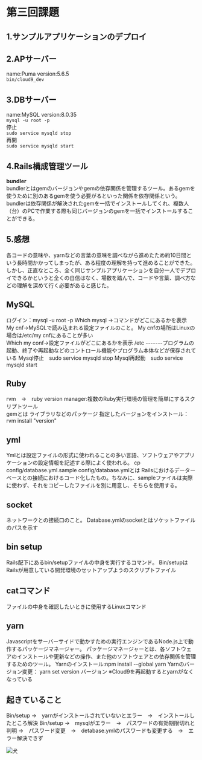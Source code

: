 
# 第三回課題
## 1.サンプルアプリケーションのデプロイ
## 2.APサーバー
name:Puma version:5.6.5  
```bin/cloud9_dev```
## 3.DBサーバー  
name:MySQL version:8.0.35  
```mysql -u root -p```  
停止  
```sudo service mysqld stop```  
再開  
```sudo service mysqld start```  
## 4.Rails構成管理ツール
**bundler**  
bundlerとはgemのバージョンやgemの依存関係を管理するツール。あるgemを使うために別のあるgemを使う必要がるといった関係を依存関係という。bundlerは依存関係が解決されたgemを一括でインストールしてくれ、複数人（台）のPCで作業する際も同じバージョンのgemを一括でインストールすることができる。
## 5.感想
各コードの意味や、yarnなどの言葉の意味を調べながら進めたため約10日間という長時間かかってしまったが、ある程度の理解を持って進めることができた。しかし、正直なところ、全く同じサンプルアプリケーションを自分一人でデプロイできるかというと全くの自信はなく、場数を踏んで、コードや言葉、調べ方などの理解を深めて行く必要があると感じた。

## MySQL
ログイン：mysql -u root -p
Which mysql →コマンドがどこにあるかを表示  
My cnf→MySQLで読み込まれる設定ファイルのこと。
My cnfの場所はLinuxの場合は/etc/my cnfにあることが多い  
Which my conf→設定ファイルがどこにあるかを表示
/etc -------プログラムの起動、終了や再起動などのコントロール機能やプログラム本体などが保存されている
Mysql停止　sudo service mysqld stop
Mysql再起動　sudo service mysqld start

## Ruby
rvm　→　ruby version manager:複数のRuby実行環境の管理を簡単にするスクリプトツール  
gemとは
ライブラリなどのパッケージ
指定したバージョンをインストール：rvm install "version"

## yml  
Ymlとは設定ファイルの形式に使われることの多い言語、ソフトウェアやアプリケーションの設定情報を記述する際によく使われる。
cp config/database.yml.sample config/database.ymlとは
Railsにおけるデーターベースとの接続におけるコード化したもの。ちなみに、sampleファイルは実際に使わず、それをコピーしたファイルを別に用意し、そちらを使用する。　　

## socket  
ネットワークとの接続口のこと。
Database.ymlのsocketとはソケットファイルのパスを示す

## bin setup
Rails配下にあるbin/setupファイルの中身を実行するコマンド。
Bin/setupはRailsが用意している開発環境のセットアップようのスクリプトファイル

## catコマンド
ファイルの中身を確認したいときに使用するLinuxコマンド

## yarn
Javascriptをサーバーサイドで動かすための実行エンジンであるNode.js上で動作するパッケージマネージャー。
パッケージマネージャーとは、各ソフトウェアのインストールや更新などの操作、また他のソフトウェアとの依存関係を管理するためのツール。
Yarnのインストール:npm install --global yarn
Yarnのバージョン変更： yarn set version バージョン
※Cloud9を再起動するとyarnがなくなっている

## 起きていること		
Bin/setup →　yarnがインストールされていないとエラー　→　インストールしたところ解決
Bin/setup →　mysqlがエラー　→　パスワードの有効期限切れと判明 →　パスワード変更　→　detabase.ymlのパスワードも変更する　→　エラー解決できず

![犬](20231227-1334_ec676204ee36533204e01db450e0265e.png)
